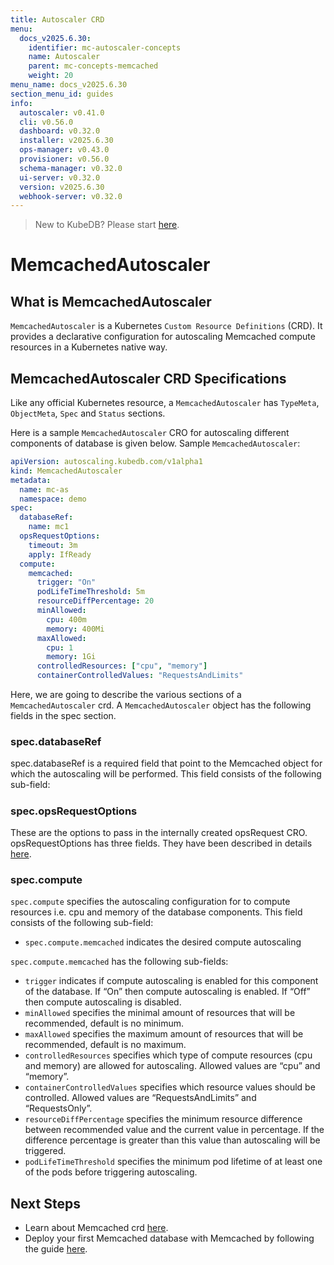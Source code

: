 ```yaml
---
title: Autoscaler CRD
menu:
  docs_v2025.6.30:
    identifier: mc-autoscaler-concepts
    name: Autoscaler
    parent: mc-concepts-memcached
    weight: 20
menu_name: docs_v2025.6.30
section_menu_id: guides
info:
  autoscaler: v0.41.0
  cli: v0.56.0
  dashboard: v0.32.0
  installer: v2025.6.30
  ops-manager: v0.43.0
  provisioner: v0.56.0
  schema-manager: v0.32.0
  ui-server: v0.32.0
  version: v2025.6.30
  webhook-server: v0.32.0
---
```


> New to KubeDB? Please start [here](/docs/v2025.6.30/README).

# MemcachedAutoscaler

## What is MemcachedAutoscaler

`MemcachedAutoscaler` is a Kubernetes `Custom Resource Definitions` (CRD). It provides a declarative configuration for autoscaling Memcached compute resources in a Kubernetes native way.

## MemcachedAutoscaler CRD Specifications

Like any official Kubernetes resource, a `MemcachedAutoscaler` has `TypeMeta`, `ObjectMeta`, `Spec` and `Status` sections.

Here is a sample `MemcachedAutoscaler` CRO for autoscaling different components of database is given below.
Sample `MemcachedAutoscaler`:

```yaml
apiVersion: autoscaling.kubedb.com/v1alpha1
kind: MemcachedAutoscaler
metadata:
  name: mc-as
  namespace: demo
spec:
  databaseRef:
    name: mc1
  opsRequestOptions:
    timeout: 3m
    apply: IfReady
  compute:
    memcached:
      trigger: "On"
      podLifeTimeThreshold: 5m
      resourceDiffPercentage: 20
      minAllowed:
        cpu: 400m
        memory: 400Mi
      maxAllowed:
        cpu: 1
        memory: 1Gi
      controlledResources: ["cpu", "memory"]
      containerControlledValues: "RequestsAndLimits"
```

Here, we are going to describe the various sections of a `MemcachedAutoscaler` crd. A `MemcachedAutoscaler` object has the following fields in the spec section.

### spec.databaseRef
spec.databaseRef is a required field that point to the Memcached object for which the autoscaling will be performed. This field consists of the following sub-field:

##### 

### spec.opsRequestOptions
These are the options to pass in the internally created opsRequest CRO. opsRequestOptions has three fields. They have been described in details [here](/docs/v2025.6.30/guides/memcached/concepts/memcached-opsrequest).

### spec.compute
`spec.compute` specifies the autoscaling configuration for to compute resources i.e. cpu and memory of the database components. This field consists of the following sub-field:

- `spec.compute.memcached` indicates the desired compute autoscaling 


`spec.compute.memcached` has the following sub-fields:

- `trigger` indicates if compute autoscaling is enabled for this component of the database. If “On” then compute autoscaling is enabled. If “Off” then compute autoscaling is disabled.
- `minAllowed` specifies the minimal amount of resources that will be recommended, default is no minimum.
- `maxAllowed` specifies the maximum amount of resources that will be recommended, default is no maximum.
- `controlledResources` specifies which type of compute resources (cpu and memory) are allowed for autoscaling. Allowed values are “cpu” and “memory”.
- `containerControlledValues` specifies which resource values should be controlled. Allowed values are “RequestsAndLimits” and “RequestsOnly”.
- `resourceDiffPercentage` specifies the minimum resource difference between recommended value and the current value in percentage. If the difference percentage is greater than this value than autoscaling will be triggered.
- `podLifeTimeThreshold` specifies the minimum pod lifetime of at least one of the pods before triggering autoscaling.

## Next Steps

- Learn about Memcached crd [here](/docs/v2025.6.30/guides/memcached/concepts/memcached).
- Deploy your first Memcached database with Memcached by following the guide [here](/docs/v2025.6.30/guides/memcached/quickstart/quickstart).